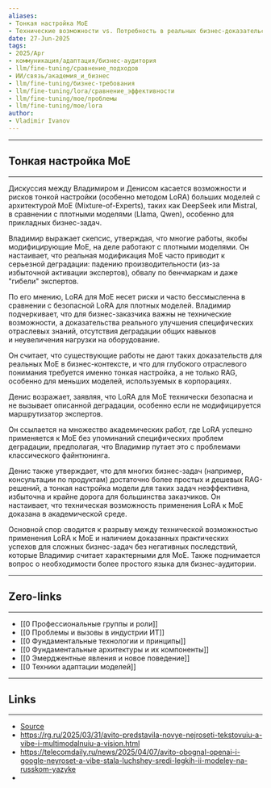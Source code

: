 ```yaml
---
aliases: 
- Тонкая настройка MoE
- Технические возможности vs. Потребность в реальных бизнес-доказательствах и рисках деградации
date: 27-Jun-2025
tags:
- 2025/Apr
- коммуникация/адаптация/бизнес-аудитория
- llm/fine-tuning/сравнение_подходов
- ИИ/связь/академия_и_бизнес
- llm/fine-tuning/бизнес-требования
- llm/fine-tuning/lora/сравнение_эффективности
- llm/fine-tuning/moe/проблемы
- llm/fine-tuning/moe/lora
author:
- Vladimir Ivanov
---
```

-----
##  Тонкая настройка MoE 
-----
Дискуссия между Владимиром и Денисом касается возможности и рисков тонкой настройки (особенно методом LoRA) больших моделей с архитектурой MoE (Mixture-of-Experts), таких как DeepSeek или Mistral, в сравнении с плотными моделями (Llama, Qwen), особенно для прикладных бизнес-задач.

Владимир выражает скепсис, утверждая, что многие работы, якобы модифицирующие MoE, на деле работают с плотными моделями. Он настаивает, что реальная модификация MoE часто приводит к серьезной деградации: падению производительности (из-за избыточной активации экспертов), обвалу по бенчмаркам и даже "гибели" экспертов. 

По его мнению, LoRA для MoE несет риски и часто бессмысленна в сравнении с безопасной LoRA для плотных моделей. Владимир подчеркивает, что для бизнес-заказчика важны не технические возможности, а доказательства реального улучшения специфических отраслевых знаний, отсутствия деградации общих навыков и неувеличения нагрузки на оборудование. 

Он считает, что существующие работы не дают таких доказательств для реальных MoE в бизнес-контексте, и что для глубокого отраслевого понимания требуется именно тонкая настройка, а не только RAG, особенно для меньших моделей, используемых в корпорациях.

Денис возражает, заявляя, что LoRA для MoE технически безопасна и не вызывает описанной деградации, особенно если не модифицируется маршрутизатор экспертов. 

Он ссылается на множество академических работ, где LoRA успешно применяется к MoE без упоминаний специфических проблем деградации, предполагая, что Владимир путает это с проблемами классического файнтюнинга. 

Денис также утверждает, что для многих бизнес-задач (например, консультации по продуктам) достаточно более простых и дешевых RAG-решений, а тонкая настройка модели для таких задач неэффективна, избыточна и крайне дорога для большинства заказчиков. Он настаивает, что техническая возможность применения LoRA к MoE доказана в академической среде.

Основной спор сводится к разрыву между технической возможностью применения LoRA к MoE и наличием доказанных практических успехов для сложных бизнес-задач без негативных последствий, которые Владимир считает характерными для MoE. Также поднимается вопрос о необходимости более простого языка для бизнес-аудитории.

---
## Zero-links
---
- [[0 Профессиональные группы и роли]]
- [[0 Проблемы и вызовы в индустрии ИТ]]
- [[0 Фундаментальные технологии и принципы]]
- [[0 Фундаментальные архитектуры и их компоненты]]
- [[0 Эмерджентные явления и новое поведение]]
- [[0 Техники адаптации моделей]]

---
## Links
---
- [Source](https://t.me/turboproject/1574)
- https://rg.ru/2025/03/31/avito-predstavila-novye-nejroseti-tekstovuiu-a-vibe-i-multimodalnuiu-a-vision.html
- https://telecomdaily.ru/news/2025/04/07/avito-obognal-openai-i-google-neyroset-a-vibe-stala-luchshey-sredi-legkih-ii-modeley-na-russkom-yazyke
- 